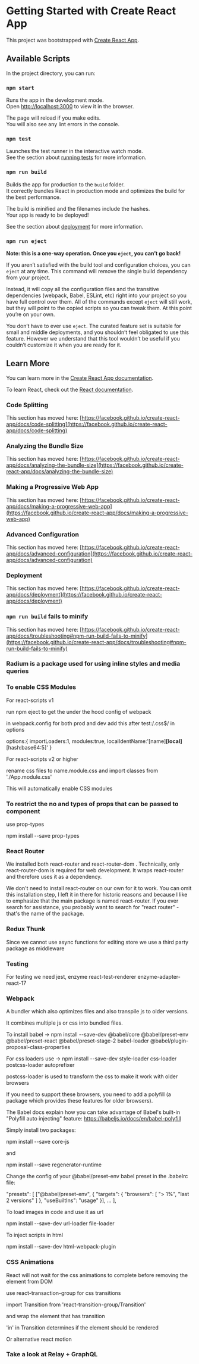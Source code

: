 # Getting Started with Create React App

This project was bootstrapped with [Create React App](https://github.com/facebook/create-react-app).

## Available Scripts

In the project directory, you can run:

### `npm start`

Runs the app in the development mode.\
Open [http://localhost:3000](http://localhost:3000) to view it in the browser.

The page will reload if you make edits.\
You will also see any lint errors in the console.

### `npm test`

Launches the test runner in the interactive watch mode.\
See the section about [running tests](https://facebook.github.io/create-react-app/docs/running-tests) for more information.

### `npm run build`

Builds the app for production to the `build` folder.\
It correctly bundles React in production mode and optimizes the build for the best performance.

The build is minified and the filenames include the hashes.\
Your app is ready to be deployed!

See the section about [deployment](https://facebook.github.io/create-react-app/docs/deployment) for more information.

### `npm run eject`

**Note: this is a one-way operation. Once you `eject`, you can’t go back!**

If you aren’t satisfied with the build tool and configuration choices, you can `eject` at any time. This command will remove the single build dependency from your project.

Instead, it will copy all the configuration files and the transitive dependencies (webpack, Babel, ESLint, etc) right into your project so you have full control over them. All of the commands except `eject` will still work, but they will point to the copied scripts so you can tweak them. At this point you’re on your own.

You don’t have to ever use `eject`. The curated feature set is suitable for small and middle deployments, and you shouldn’t feel obligated to use this feature. However we understand that this tool wouldn’t be useful if you couldn’t customize it when you are ready for it.

## Learn More

You can learn more in the [Create React App documentation](https://facebook.github.io/create-react-app/docs/getting-started).

To learn React, check out the [React documentation](https://reactjs.org/).

### Code Splitting

This section has moved here: [https://facebook.github.io/create-react-app/docs/code-splitting](https://facebook.github.io/create-react-app/docs/code-splitting)

### Analyzing the Bundle Size

This section has moved here: [https://facebook.github.io/create-react-app/docs/analyzing-the-bundle-size](https://facebook.github.io/create-react-app/docs/analyzing-the-bundle-size)

### Making a Progressive Web App

This section has moved here: [https://facebook.github.io/create-react-app/docs/making-a-progressive-web-app](https://facebook.github.io/create-react-app/docs/making-a-progressive-web-app)

### Advanced Configuration

This section has moved here: [https://facebook.github.io/create-react-app/docs/advanced-configuration](https://facebook.github.io/create-react-app/docs/advanced-configuration)

### Deployment

This section has moved here: [https://facebook.github.io/create-react-app/docs/deployment](https://facebook.github.io/create-react-app/docs/deployment)

### `npm run build` fails to minify

This section has moved here: [https://facebook.github.io/create-react-app/docs/troubleshooting#npm-run-build-fails-to-minify](https://facebook.github.io/create-react-app/docs/troubleshooting#npm-run-build-fails-to-minify)

### Radium is a package used for using inline styles and media queries

### To enable CSS Modules

For react-scripts v1

run npm eject to get the under the hood config of webpack

in webpack.config for both prod and dev add this after test:/\.css$/ in options

options:{
importLoaders:1,
modules:true,
localIdentName:'[name]**[local]**[hash:base64:5]'
}

For react-scripts v2 or higher

rename css files to name.module.css and import classes from './App.module.css'

This will automatically enable CSS modules

### To restrict the no and types of props that can be passed to component

use prop-types

npm install --save prop-types

### React Router

We installed both react-router and react-router-dom . Technically, only react-router-dom is required for web development. It wraps react-router and therefore uses it as a dependency.

We don't need to install react-router on our own for it to work. You can omit this installation step, I left it in there for historic reasons and because I like to emphasize that the main package is named react-router. If you ever search for assistance, you probably want to search for "react router" - that's the name of the package.

### Redux Thunk

Since we cannot use async functions for editing store we use a third party package as middleware

### Testing

For testing we need jest, enzyme react-test-renderer enzyme-adapter-react-17

### Webpack

A bundler which also optimizes files and also transpile js to older versions.

It combines multiple js or css into bundled files.

To install babel -> npm install --save-dev @babel/core @babel/preset-env @babel/preset-react @babel/preset-stage-2 babel-loader @babel/plugin-proposal-class-properties

For css loaders use -> npm install --save-dev style-loader css-loader postcss-loader autoprefixer

postcss-loader is used to transform the css to make it work with older browsers

If you need to support these browsers, you need to add a polyfill (a package which provides these features for older browsers).

The Babel docs explain how you can take advantage of Babel's built-in "Polyfill auto injecting" feature: https://babeljs.io/docs/en/babel-polyfill

Simply install two packages:

npm install --save core-js

and

npm install --save regenerator-runtime 

Change the config of your @babel/preset-env  babel preset in the .babelrc  file: 

"presets": [
    ["@babel/preset-env", {
        "targets": {
            "browsers": [
                "> 1%",
                "last 2 versions"
            ]
        },
        "useBuiltIns": "usage"
     }],
    ...
 ],

To load images in code and use it as url

npm install --save-dev url-loader file-loader

To inject scripts in html

npm install --save-dev html-webpack-plugin

### CSS Animations

React will not wait for the css animations to complete before removing the element from DOM

use react-transaction-group for css transitions

import Transition from 'react-transition-group/Transition'

and wrap the element that has transition

'in' in Transition determines if the element should be rendered

Or alternative react motion

### Take a look at Relay + GraphQL